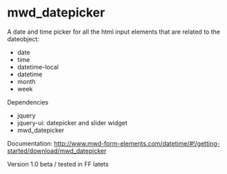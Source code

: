 mwd_datepicker
==============

A date and time picker for all the html input elements that are related to the dateobject:
- date
- time
- datetime-local
- datetime
- month
- week

Dependencies
- jquery
- jquery-ui: datepicker and slider widget
- mwd_datepicker

Documentation: http://www.mwd-form-elements.com/datetime/#!/getting-started/download/mwd_datepicker

Version 1.0 beta / tested in FF latets
